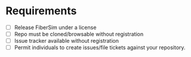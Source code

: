 # Requirements

- [ ] Release FiberSim under a license
- [ ] Repo must be cloned/browsable without registration
- [ ] Issue tracker available without registration
- [ ] Permit individuals to create issues/file tickets against your repository.
